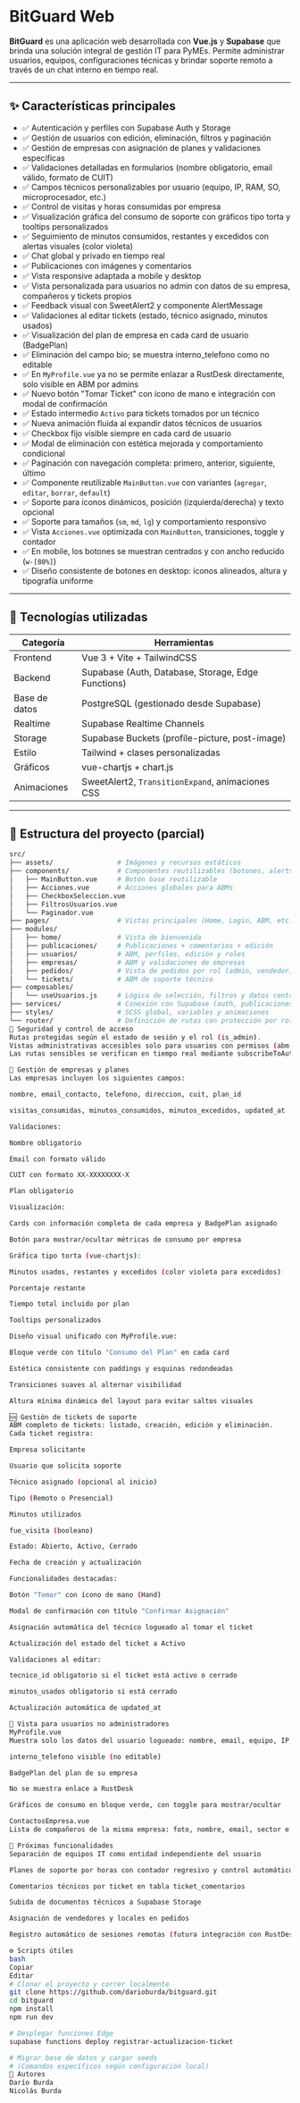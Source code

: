 # BitGuard Web

**BitGuard** es una aplicación web desarrollada con **Vue.js** y **Supabase** que brinda una solución integral de gestión IT para PyMEs. Permite administrar usuarios, equipos, configuraciones técnicas y brindar soporte remoto a través de un chat interno en tiempo real.

---

## ✨ Características principales

- ✅ Autenticación y perfiles con Supabase Auth y Storage  
- ✅ Gestión de usuarios con edición, eliminación, filtros y paginación  
- ✅ Gestión de empresas con asignación de planes y validaciones específicas  
- ✅ Validaciones detalladas en formularios (nombre obligatorio, email válido, formato de CUIT)  
- ✅ Campos técnicos personalizables por usuario (equipo, IP, RAM, SO, microprocesador, etc.)  
- ✅ Control de visitas y horas consumidas por empresa  
- ✅ Visualización gráfica del consumo de soporte con gráficos tipo torta y tooltips personalizados  
- ✅ Seguimiento de minutos consumidos, restantes y excedidos con alertas visuales (color violeta)  
- ✅ Chat global y privado en tiempo real  
- ✅ Publicaciones con imágenes y comentarios  
- ✅ Vista responsive adaptada a mobile y desktop  
- ✅ Vista personalizada para usuarios no admin con datos de su empresa, compañeros y tickets propios  
- ✅ Feedback visual con SweetAlert2 y componente AlertMessage  
- ✅ Validaciones al editar tickets (estado, técnico asignado, minutos usados)  
- ✅ Visualización del plan de empresa en cada card de usuario (BadgePlan)  
- ✅ Eliminación del campo bio; se muestra interno_telefono como no editable  
- ✅ En `MyProfile.vue` ya no se permite enlazar a RustDesk directamente, solo visible en ABM por admins  
- ✅ Nuevo botón "Tomar Ticket" con ícono de mano e integración con modal de confirmación  
- ✅ Estado intermedio `Activo` para tickets tomados por un técnico  
- ✅ Nueva animación fluida al expandir datos técnicos de usuarios  
- ✅ Checkbox fijo visible siempre en cada card de usuario  
- ✅ Modal de eliminación con estética mejorada y comportamiento condicional  
- ✅ Paginación con navegación completa: primero, anterior, siguiente, último  
- ✅ Componente reutilizable `MainButton.vue` con variantes (`agregar`, `editar`, `borrar`, `default`)  
- ✅ Soporte para íconos dinámicos, posición (izquierda/derecha) y texto opcional  
- ✅ Soporte para tamaños (`sm`, `md`, `lg`) y comportamiento responsivo  
- ✅ Vista `Acciones.vue` optimizada con `MainButton`, transiciones, toggle y contador  
- ✅ En mobile, los botones se muestran centrados y con ancho reducido (`w-[80%]`)  
- ✅ Diseño consistente de botones en desktop: íconos alineados, altura y tipografía uniforme  

---

## 🧱 Tecnologías utilizadas

| Categoría     | Herramientas                                         |
|---------------|------------------------------------------------------|
| Frontend      | Vue 3 + Vite + TailwindCSS                           |
| Backend       | Supabase (Auth, Database, Storage, Edge Functions)   |
| Base de datos | PostgreSQL (gestionado desde Supabase)               |
| Realtime      | Supabase Realtime Channels                           |
| Storage       | Supabase Buckets (profile-picture, post-image)       |
| Estilo        | Tailwind + clases personalizadas                     |
| Gráficos      | vue-chartjs + chart.js                               |
| Animaciones   | SweetAlert2, `TransitionExpand`, animaciones CSS     |

---

## 📁 Estructura del proyecto (parcial)

```bash
src/
├── assets/                # Imágenes y recursos estáticos
├── components/            # Componentes reutilizables (botones, alerts, loaders, etc.)
│   ├── MainButton.vue     # Botón base reutilizable
│   ├── Acciones.vue       # Acciones globales para ABMs
│   ├── CheckboxSeleccion.vue
│   ├── FiltrosUsuarios.vue
│   └── Paginador.vue
├── pages/                 # Vistas principales (Home, Login, ABM, etc.)
├── modules/
│   ├── home/              # Vista de bienvenida
│   ├── publicaciones/     # Publicaciones + comentarios + edición
│   ├── usuarios/          # ABM, perfiles, edición y roles
│   ├── empresas/          # ABM y validaciones de empresas
│   ├── pedidos/           # Vista de pedidos por rol (admin, vendedor)
│   └── tickets/           # ABM de soporte técnico
├── composables/
│   └── useUsuarios.js     # Lógica de selección, filtros y datos centralizada
├── services/              # Conexión con Supabase (auth, publicaciones, empresas, etc.)
├── styles/                # SCSS global, variables y animaciones
└── router/                # Definición de rutas con protección por rol
🔐 Seguridad y control de acceso
Rutas protegidas según el estado de sesión y el rol (is_admin).
Vistas administrativas accesibles solo para usuarios con permisos (abm-usuarios, abm-empresas, abm-tickets).
Las rutas sensibles se verifican en tiempo real mediante subscribeToAuthState.

🧩 Gestión de empresas y planes
Las empresas incluyen los siguientes campos:

nombre, email_contacto, telefono, direccion, cuit, plan_id

visitas_consumidas, minutos_consumidos, minutos_excedidos, updated_at

Validaciones:

Nombre obligatorio

Email con formato válido

CUIT con formato XX-XXXXXXXX-X

Plan obligatorio

Visualización:

Cards con información completa de cada empresa y BadgePlan asignado

Botón para mostrar/ocultar métricas de consumo por empresa

Gráfica tipo torta (vue-chartjs):

Minutos usados, restantes y excedidos (color violeta para excedidos)

Porcentaje restante

Tiempo total incluido por plan

Tooltips personalizados

Diseño visual unificado con MyProfile.vue:

Bloque verde con título "Consumo del Plan" en cada card

Estética consistente con paddings y esquinas redondeadas

Transiciones suaves al alternar visibilidad

Altura mínima dinámica del layout para evitar saltos visuales

🆘 Gestión de tickets de soporte
ABM completo de tickets: listado, creación, edición y eliminación.
Cada ticket registra:

Empresa solicitante

Usuario que solicita soporte

Técnico asignado (opcional al inicio)

Tipo (Remoto o Presencial)

Minutos utilizados

fue_visita (booleano)

Estado: Abierto, Activo, Cerrado

Fecha de creación y actualización

Funcionalidades destacadas:

Botón "Tomar" con ícono de mano (Hand)

Modal de confirmación con título "Confirmar Asignación"

Asignación automática del técnico logueado al tomar el ticket

Actualización del estado del ticket a Activo

Validaciones al editar:

tecnico_id obligatorio si el ticket está activo o cerrado

minutos_usados obligatorio si está cerrado

Actualización automática de updated_at

👤 Vista para usuarios no administradores
MyProfile.vue
Muestra solo los datos del usuario logueado: nombre, email, equipo, IP, SO, memoria, etc.

interno_telefono visible (no editable)

BadgePlan del plan de su empresa

No se muestra enlace a RustDesk

Gráficos de consumo en bloque verde, con toggle para mostrar/ocultar

ContactosEmpresa.vue
Lista de compañeros de la misma empresa: foto, nombre, email, sector e interno

🔭 Próximas funcionalidades
Separación de equipos IT como entidad independiente del usuario

Planes de soporte por horas con contador regresivo y control automático

Comentarios técnicos por ticket en tabla ticket_comentarios

Subida de documentos técnicos a Supabase Storage

Asignación de vendedores y locales en pedidos

Registro automático de sesiones remotas (futura integración con RustDesk)

⚙️ Scripts útiles
bash
Copiar
Editar
# Clonar el proyecto y correr localmente
git clone https://github.com/darioburda/bitguard.git
cd bitguard
npm install
npm run dev

# Desplegar funciones Edge
supabase functions deploy registrar-actualizacion-ticket

# Migrar base de datos y cargar seeds
# (Comandos específicos según configuración local)
👥 Autores
Darío Burda
Nicolás Burda